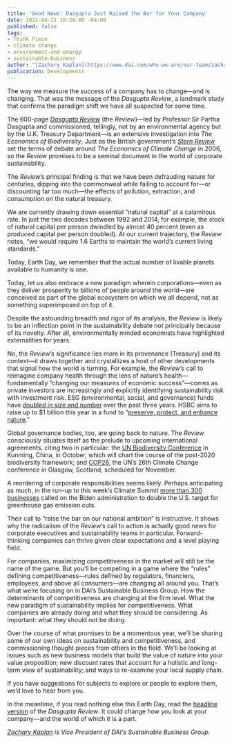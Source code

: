 ```yaml
---
title: 'Good News: Dasgupta Just Raised the Bar for Your Company'
date: 2021-04-21 10:28:00 -04:00
published: false
tags:
- Think Piece
- climate change
- environment-and-energy
- sustainable-business
author: "[Zachary Kaplan](https://www.dai.com/who-we-are/our-team/zachary-kaplan)"
publication: Developments
---
```


The way we measure the success of a company has to change—and is changing. That was the message of the *Dasgupta Review*, a landmark study that confirms the paradigm shift we have all suspected for some time. 

The 600-page [*Dasgupta Review*](https://www.gov.uk/government/publications/final-report-the-economics-of-biodiversity-the-dasgupta-review) (the *Review*)—led by Professor Sir Partha Dasgupta and commissioned, tellingly, not by an environmental agency but by the U.K. Treasury Department—is an extensive investigation into *The Economics of Biodiversity*. Just as the British government’s [*Stern Review*](https://www.lse.ac.uk/granthaminstitute/publication/the-economics-of-climate-change-the-stern-review/) set the terms of debate around *The Economics of Climate Change* in 2006, so the *Review* promises to be a seminal document in the world of corporate sustainability.







The *Review*’s principal finding is that we have been defrauding nature for centuries, dipping into the commonweal while failing to account for—or discounting far too much—the effects of pollution, extraction, and consumption on the natural treasury. 

We are currently drawing down essential “natural capital” at a calamitous rate. In just the two decades between 1992 and 2014, for example, the stock of natural capital per person dwindled by almost 40 percent (even as produced capital per person doubled). At our current trajectory, the *Review* notes, “we would require 1.6 Earths to maintain the world’s current living standards.”

Today, Earth Day, we remember that the actual number of livable planets available to humanity is one. 

Today, let us also embrace a new paradigm wherein corporations—even as they deliver prosperity to billions of people around the world—are conceived as part of the global ecosystem on which we all depend, not as something superimposed on top of it.

Despite the astounding breadth and rigor of its analysis, the *Review* is likely to be an inflection point in the sustainability debate not principally because of its novelty. After all, environmentally minded economists have highlighted externalities for years. 

No, the *Review*’s significance lies more in its provenance (Treasury) and its context—it draws together and crystallizes a host of other developments that signal how the world is turning. For example, the *Review*’s call to reimagine company health through the lens of nature’s health—fundamentally “changing our measures of economic success”—comes as private investors are increasingly and explicitly identifying sustainability risk with investment risk. ESG (environmental, social, and governance) funds have [doubled in size and number](https://www.cnbc.com/2020/09/02/esg-index-funds-hit-250-billion-as-us-investor-role-in-boom-grows.html) over the past three years. HSBC aims to raise up to $1 billion this year in a fund to “[preserve, protect, and enhance nature](https://www.reuters.com/article/us-climate-change-hsbc-pollination-idUSKBN25M1IY).”

Global governance bodies, too, are going back to nature. The *Review* consciously situates itself as the prelude to upcoming international agreements, citing two in particular: the [UN Biodiversity Conference](https://www.un.org/en/food-systems-summit-2021-en/un-biodiversity-conference) in Kunming, China, in October, which will chart the course of the post-2020 biodiversity framework; and [COP26](https://ukcop26.org/), the UN’s 26th Climate Change conference in Glasgow, Scotland, scheduled for November. 

A reordering of corporate responsibilities seems likely. Perhaps anticipating as much, in the run-up to this week’s Climate Summit [more than 300 businesses](https://www.wemeanbusinesscoalition.org/ambitious-u-s-2030-ndc/) called on the Biden administration to double the U.S. target for greenhouse gas emission cuts.

Their call to “raise the bar on our national ambition” is instructive. It shows why the radicalism of the *Review*’s call to action is actually good news for corporate executives and sustainability teams in particular. Forward-thinking companies can thrive given clear expectations and a level playing field.

For companies, maximizing competitiveness in the market will still be the name of the game. But you’ll be competing in a game where the “rules” defining competitiveness—rules defined by regulators, financiers, employees, and above all consumers—are changing all around you.
That’s what we’re focusing on in DAI’s Sustainable Business Group. How the determinants of competitiveness are changing at the firm level. What the new paradigm of sustainability implies for competitiveness. What companies are already doing and what they should be considering. As important: what they should not be doing.

Over the course of what promises to be a momentous year, we’ll be sharing some of our own ideas on sustainability and competitiveness, and commissioning thought pieces from others in the field. We’ll be looking at issues such as new business models that build the value of nature into your value proposition; new discount rates that account for a holistic and long-term view of sustainability; and ways to re-examine your local supply chain. 

If you have suggestions for subjects to explore or people to explore them, we’d love to hear from you. 

In the meantime, if you read nothing else this Earth Day, read the [headline version](https://assets.publishing.service.gov.uk/government/uploads/system/uploads/attachment_data/file/957629/Dasgupta_Review_-_Headline_Messages.pdf) of the *Dasgupta Review*. It could change how you look at your company—and the world of which it is a part.

*[Zachary Kaplan](https://www.dai.com/who-we-are/our-team/zachary-kaplan) is Vice President of DAI's Sustainable Business Group.*